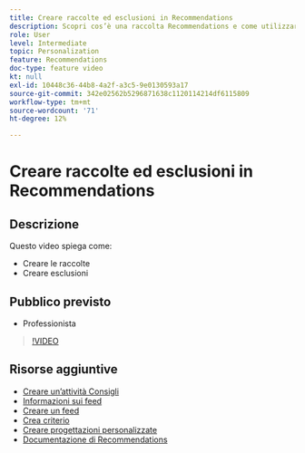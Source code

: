 ```yaml
---
title: Creare raccolte ed esclusioni in Recommendations
description: Scopri cos’è una raccolta Recommendations e come utilizzarla. Scopri cos’è un’esclusione di Recommendations e come utilizzarla.
role: User
level: Intermediate
topic: Personalization
feature: Recommendations
doc-type: feature video
kt: null
exl-id: 10448c36-44b8-4a2f-a3c5-9e0130593a17
source-git-commit: 342e02562b5296871638c1120114214df6115809
workflow-type: tm+mt
source-wordcount: '71'
ht-degree: 12%

---
```


# Creare raccolte ed esclusioni in Recommendations

## Descrizione

Questo video spiega come:

* Creare le raccolte
* Creare esclusioni

## Pubblico previsto

* Professionista

>[!VIDEO](https://video.tv.adobe.com/v/27689?quality=12)

## Risorse aggiuntive

* [Creare un’attività Consigli](create-a-recommendations-activity.md)
* [Informazioni sui feed](understanding-feeds.md)
* [Creare un feed](create-a-feed.md)
* [Crea criterio](create-criteria.md)
* [Creare progettazioni personalizzate](create-custom-designs.md)
* [Documentazione di Recommendations](https://experienceleague.adobe.com/docs/target/using/recommendations/recommendations.html?lang=en)
